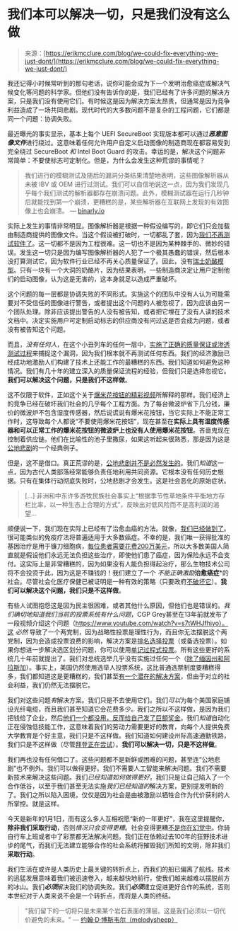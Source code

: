 <!--yml

category: 未分类

date: 2024-05-27 14:27:16

-->

# 我们本可以解决一切，只是我们没有这么做

> 来源：[https://erikmcclure.com/blog/we-could-fix-everything-we-just-dont/](https://erikmcclure.com/blog/we-could-fix-everything-we-just-dont/)

我还记得小时候常听到的那句老话，说你可能会成为下一个发明治愈癌症或解决气候变化等问题的科学家。但他们没有告诉你的是，我们已经有了许多问题的解决方案，只是我们没有使用它们。有时候这是因为解决方案太昂贵，但通常是因为竞争利益造成了一场共同悲剧。现代时代的大多数问题不是复杂的工程问题，它们都是同一个问题：协调失败。

最近曝光的事实显示，基本上每个 UEFI SecureBoot 实现版本都可以通过***恶意图像文件***进行绕过。这意味着任何允许用户自定义启动图像的制造商现在都容易受到完全绕过 SecureBoot *和* Intel Boot Guard 的攻击。幸运的是，解决这个问题非常简单：不要使标志可定制化。但是，为什么会发生这种荒谬的事情呢？

> 我们进行的模糊测试及随后的漏洞分类结果清楚地表明，这些图像解析器从未被 IBV 或 OEM 进行过测试。我们可以自信地说这一点，因为我们发现几乎每个我们测试的解析器都存在崩溃问题。此外，模糊测试器在运行几秒钟后就能找到第一个崩溃，更糟糕的是，某些解析器在互联网上发现的有效图像上也会崩溃。 — [binarly.io](https://binarly.io/posts/finding_logofail_the_dangers_of_image_parsing_during_system_boot/index.html)

实际上发生的事情非常明显。图像解析器是根据一种假设编写的，即它们只会加载由制造商提供的图像文件。当这个假设被打破时，一切都乱了套，因为[我们不再测试软件了](https://davidkcaudill.medium.com/maybe-getting-rid-of-your-qa-team-was-bad-actually-52c408bd048b)。这一切都不是因为工程很难。这一切也不是因为某种棘手的、微妙的错误。发生这一切只是因为编写图像解析器的人犯了一个极其愚蠢的错误，然后根本没打算测试它，因为软件行业已经不再关心质量保证了。因此，没有[瑞士奶酪模型](https://en.wikipedia.org/wiki/Swiss_cheese_model)。只有一块有一个大洞的奶酪片，因为结果表明，一些制造商决定让用户定制他们的启动图像，认为这是无害的，这本身就足以造成严重破坏。

这个问题的每一层都是协调失败的不同形式。实施这个的团队中没有人认为可能需要对不受信任的图像进行警告，或者提出这个问题的人被忽视了，因为应该由另一个团队处理。除非应该提出警告的人没有被告知，或者把它埋在了没有人读的技术文档中。决定实施用户可定制启动标志的供应商没有问过这是否会成为问题，或者没有被告知这个问题。

而且，*没有任何人*，在这个小丑列车的任何一层中，[实施了正确的质量保证或渗透测试过程](https://davidkcaudill.medium.com/maybe-getting-rid-of-your-qa-team-was-bad-actually-52c408bd048b#5a65)来捕捉这个漏洞，因为我们根本就不再测试任何东西。我们的经济激励已经成功地激励人们构建了技术上还能工作的最糟糕的东西。我们知道如何避免这种情况。我们有几十年的建立深入的质量保证流程的经验，但我们只是选择忽视它。**我们可以解决这个问题，只是我们不这样做**。

这不仅限于软件，正如这个关于[爆米花按钮的精彩视频](https://www.youtube.com/watch?v=Limpr1L8Pss)所解释的那样。我们经济上的竞争已经在破坏我们社会的几乎每个工程方面。为了每台微波炉省下几分钱，廉价的微波炉不包含湿度传感器，然后说谎说有爆米花按钮，当它实际上不能正常工作时，这导致每个人都说“不要使用爆米花按钮”，现在甚至在**实际上具有湿度传感器和可以正常工作的爆米花按钮的微波炉上也没有人使用爆米花按钮**。吝啬鬼现在控制着供应链。他们在比喻性的池子里撒尿，如果这听起来很熟悉，那是因为这是[公地悲剧](https://en.wikipedia.org/wiki/Tragedy_of_the_commons)的一个经典例子。

但是，这不是借口。真正荒谬的是，[公地悲剧并不是必然发生的](https://en.wikipedia.org/wiki/Tragedy_of_the_commons#Non-governmental_solution)。我们*知道*这一点，因为古代人类部落经常能够负责任地利用共同资源。它根本没有任何历史根据。只有在集体行动彻底失败时，公地悲剧才会发生。这是社会恶化的原始症状。

> [...] 非洲和中东许多游牧民族社会事实上“根据季节性草地条件平衡地方存栏比率，以一种生态上合理的方式”，反映出对低风险而不是高利润的渴望...

顺便说一下，我们现在实际上已经有了治愈血癌的方法。就像，[我们已经做到了](https://www.pennmedicine.org/news/news-releases/2023/august/an-immunotherapy-strategy-against-all-blood-cancers)。很可能类似的免疫疗法将普遍适用于大多数癌症。不幸的是，我们唯一获得批准的基因治疗是用于镰刀细胞病，[每位患者需要花费200万美元](https://www.nature.com/articles/d41586-023-03590-6)，所以大多数美国人简直就是假设他们永远无法负担这些治疗，即使他们患了癌症，因为保险永远不会支付。这实际上是非常糟糕的，因为如果没有人能负担得起治疗，那么生物技术公司将不会投资于此，因为这是不赚钱的！我们建立了一个 *不能正确激励***治愈癌症***的社会。尽管社会化医疗保健已被证明是一种有效的策略（只要政府[不破坏它](https://www.independent.co.uk/voices/nhs-crisis-covid-privatisation-funding-b2255741.html)）。**我们可以解决这个问题，我们只是不这样做**。

有些人试图抱怨这是因为民主很困难，或者其他什么原因，但他们也是错误的。*我们确切地知道我们当前的投票系统有什么问题*，CGP Grey甚至在13年前就发布了一段视频介绍这个问题（https://www.youtube.com/watch?v=s7tWHJfhiyo）。这 *必然* 导致了一个两党制，因为战略性投票是理性行为，而且你无法摆脱这个两党制，因为会造成投票浪费的影响，解决方案是[排名选择投票](https://www.youtube.com/watch?v=3Y3jE3B8HsE)（或备选投票）。如果你想进一步解决选区划分问题，你可以使用[单记过程式投票](https://www.youtube.com/watch?v=l8XOZJkozfI)。所有这些更好的系统几十年前就提出了。我们对总统选举几乎没有实施过任何一个（[除了缅因州和阿拉斯加](https://en.wikipedia.org/wiki/Ranked-choice_voting_in_the_United_States)）。事实上，美国仍然使用选举人投票系统，这比普通选票制度要糟糕得多，我们都知道这是更糟糕的，我们甚至[有一个潜在的解决方案](https://www.youtube.com/watch?v=tUX-frlNBJY)，但由于对立的社会利益，我们仍然无法摆脱它。

我们对这些问题*有*解决方案。我们只是不去使用它们。我们*可以*为每个美国家庭铺设光纤电缆，而且我们甚至知道它会花费多少。我们之所以不这样做，是因为我们把钱给了企业，然后[他们一个都没用，反而给自己发了巨额奖金](https://www.reddit.com/r/explainlikeimfive/comments/6c5e97/comment/dhsxq6k/)。我们*知道*自动化正在侵蚀低技能工作，这意味着我们的劳动力需要更好的教育，向每个人提供免费大学教育是个好主意，我们只是不这样做。我们知道如何建设州际高速通勤铁路，我们只是不这样做（尽管[拜登正在尝试](https://www.whitehouse.gov/briefing-room/statements-releases/2023/12/08/fact-sheet-president-biden-announces-billions-to-deliver-world-class-high-speed-rail-and-launch-new-passenger-rail-corridors-across-the-country/)）。**我们可以解决一切，只是不这样做**。

我们再也没有任何借口了。这些问题都不是新鲜或困难的问题，甚至连“公地悲剧”也不例外。我们可以做得更好。我们不需要人工智能来解决问题。我们不需要新技术来解决这些问题。我们*已经知道如何做得更好*，我们只是让自己陷入了一个合作低谷，以至于我们甚至无法实施*我们已经知道的*解决方案，更别提发明新的了。我们之所以陷入困境，仅仅是因为社会是由被激励以牺牲合作为代价获利的人所掌控。就是这样。

今天是新年的1月1日，而有这么多人互相祝愿“新的一年更好”，我在这里提醒你，**除非我们采取行动**，否则*情况只会变得更糟*。社会变得更糟[不是你在幻觉中](https://www.youtube.com/watch?v=q118B_QdP2k)。你骑自行车上班或者中了彩票都无法解决问题。我们正在依赖过去100年的狂野技术进步的尾气，而我们无法建立能够合作的社会系统将摧毁我们所知的文明，除非我们**采取行动**。

我们生活在或许是人类历史上最关键的转折点上，而我们的船已偏离了航线。技术的迅猛发展意味着我们被迅速卷入，越来越快地前行，使我们越来越难以摆脱前方的冰山。我们***必须***解决我们的协调失败。我们***必须***建立促进更好合作的系统，否则本世纪对于人类来说不会是一个转折点，而将是人类的终结。

> "我们留下的一切将只是未来某个岩石表面的薄层。这是我们必须以一切代价避免的未来。" — [约翰·D·博斯韦尔（melodysheep）](https://www.youtube.com/watch?v=o48X3_XQ9to&t=725s)
